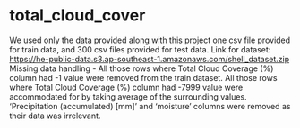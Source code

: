 # total_cloud_cover
We used only the data provided along with this project one csv file provided for train data, and 300 csv files provided for test data.
Link for dataset: https://he-public-data.s3.ap-southeast-1.amazonaws.com/shell_dataset.zip
Missing data handling - 
All those rows where Total Cloud Coverage (%) column had -1 value were removed from the train dataset.
All those rows where Total Cloud Coverage (%) column had -7999 value were accommodated for by taking average of the surrounding values.
‘Precipitation (accumulated) [mm]’ and ‘moisture’ columns were removed as their data was irrelevant.
